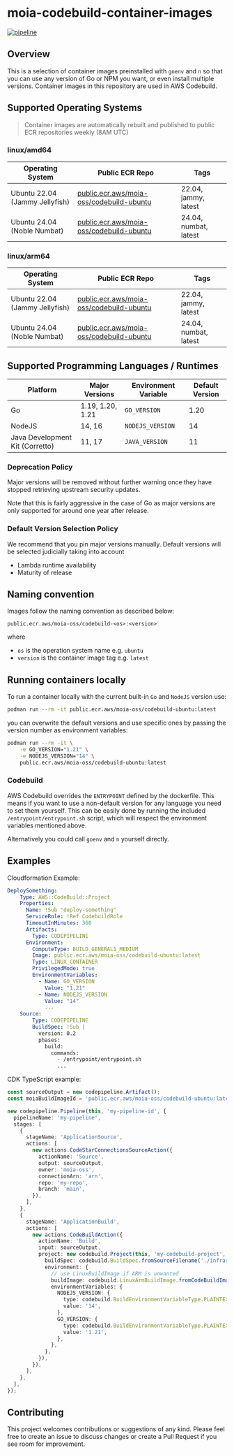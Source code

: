 # moia-codebuild-container-images

[![pipeline](https://github.com/moia-oss/moia-codebuild-container-images/actions/workflows/pipeline.yml/badge.svg)](https://github.com/moia-oss/moia-codebuild-container-images/actions/workflows/pipeline.yml)

## Overview

This is a selection of container images preinstalled with `goenv` and `n` so that you can use any version of Go or NPM you want, or even install multiple versions. Container images in this repository are used in AWS Codebuild.

## Supported Operating Systems

> Container images are automatically rebuilt and published to public ECR repositories weekly (8AM UTC)

### linux/amd64

| Operating System               | Public ECR Repo                                                                               | Tags                  |
| ------------------------------ | --------------------------------------------------------------------------------------------- | --------------------- |
| Ubuntu 22.04 (Jammy Jellyfish) | [public.ecr.aws/moia-oss/codebuild-ubuntu](https://gallery.ecr.aws/moia-oss/codebuild-ubuntu) | 22.04, jammy, latest  |
| Ubuntu 24.04 (Noble Numbat)    | [public.ecr.aws/moia-oss/codebuild-ubuntu](https://gallery.ecr.aws/moia-oss/codebuild-ubuntu) | 24.04, numbat, latest |

### linux/arm64

| Operating System               | Public ECR Repo                                                                               | Tags                  |
| ------------------------------ | --------------------------------------------------------------------------------------------- | --------------------- |
| Ubuntu 22.04 (Jammy Jellyfish) | [public.ecr.aws/moia-oss/codebuild-ubuntu](https://gallery.ecr.aws/moia-oss/codebuild-ubuntu) | 22.04, jammy, latest  |
| Ubuntu 24.04 (Noble Numbat)    | [public.ecr.aws/moia-oss/codebuild-ubuntu](https://gallery.ecr.aws/moia-oss/codebuild-ubuntu) | 24.04, numbat, latest |

## Supported Programming Languages / Runtimes

| Platform                        | Major Versions   | Environment Variable | Default Version |
| ------------------------------- | ---------------- | -------------------- | --------------- |
| Go                              | 1.19, 1.20, 1.21 | `GO_VERSION`         | 1.20            |
| NodeJS                          | 14, 16           | `NODEJS_VERSION`     | 14              |
| Java Development Kit (Corretto) | 11, 17           | `JAVA_VERSION`       | 11              |

### Deprecation Policy

Major versions will be removed without further warning once they have stopped retrieving upstream security updates.

Note that this is fairly aggressive in the case of Go as major versions are only supported for around one year
after release.

### Default Version Selection Policy

We recommend that you pin major versions manually. Default versions will be selected judicially taking into account

- Lambda runtime availability
- Maturity of release

## Naming convention

Images follow the naming convention as described below:

`public.ecr.aws/moia-oss/codebuild-<os>:<version>`

where

- `os` is the operation system name e.g. `ubuntu`
- `version` is the container image tag e.g. `latest`

## Running containers locally

To run a container locally with the current built-in `Go` and `NodeJS` version use:

```bash
podman run --rm -it public.ecr.aws/moia-oss/codebuild-ubuntu:latest
```

you can overwrite the default versions and use specific ones by passing the version number as environment variables:

```bash
podman run --rm -it \
    -e GO_VERSION="1.21" \
    -e NODEJS_VERSION="14" \
    public.ecr.aws/moia-oss/codebuild-ubuntu:latest
```

### Codebuild

AWS Codebuild overrides the `ENTRYPOINT` defined by the dockerfile. This means if you want to use a non-default version
for any language you need to set them yourself. This can be easily done by running the included
`/entrypoint/entrypoint.sh` script, which will respect the environment variables mentioned above.

Alternatively you could call `goenv` and `n` yourself directly.

## Examples

Cloudformation Example:

```yaml
DeploySomething:
    Type: AWS::CodeBuild::Project
    Properties:
      Name: !Sub "deploy-something"
      ServiceRole: !Ref CodebuildRole
      TimeoutInMinutes: 360
      Artifacts:
        Type: CODEPIPELINE
      Environment:
        ComputeType: BUILD_GENERAL1_MEDIUM
        Image: public.ecr.aws/moia-oss/codebuild-ubuntu:latest
        Type: LINUX_CONTAINER
        PrivilegedMode: true
        EnvironmentVariables:
          - Name: GO_VERSION
            Value: "1.21"
          - Name: NODEJS_VERSION
            Value: "14"
            ...
    Source:
        Type: CODEPIPELINE
        BuildSpec: !Sub |
          version: 0.2
          phases:
            build:
              commands:
                - /entrypoint/entrypoint.sh
                ...
```

CDK TypeScript example:

```typescript
const sourceOutput = new codepipeline.Artifact();
const moiaBuildImageId = 'public.ecr.aws/moia-oss/codebuild-ubuntu:latest';

new codepipeline.Pipeline(this, 'my-pipeline-id', {
  pipelineName: 'my-pipeline',
  stages: [
    {
      stageName: 'ApplicationSource',
      actions: [
        new actions.CodeStarConnectionsSourceAction({
          actionName: 'Source',
          output: sourceOutput,
          owner: 'moia-oss',
          connectionArn: 'arn',
          repo: 'my-repo',
          branch: 'main',
        }),
      ],
    },
    {
      stageName: 'ApplicationBuild',
      actions: [
        new actions.CodeBuildAction({
          actionName: 'Build',
          input: sourceOutput,
          project: new codebuild.Project(this, 'my-codebuild-project', {
            buildSpec: codebuild.BuildSpec.fromSourceFilename('./infrastructure/buildspec-codepipeline.yml'),
            environment: {
              // use LinuxBuildImage if ARM is unwanted
              buildImage: codebuild.LinuxArmBuildImage.fromCodeBuildImageId(moiaBuildImageId),
              environmentVariables: {
                NODEJS_VERSION: {
                  type: codebuild.BuildEnvironmentVariableType.PLAINTEXT,
                  value: '14',
                },
                GO_VERSION: {
                  type: codebuild.BuildEnvironmentVariableType.PLAINTEXT,
                  value: '1.21',
                },
              },
            },
          }),
        }),
      ],
    },
  ],
});
```

## Contributing

This project welcomes contributions or suggestions of any kind. Please feel free to create an issue to discuss changes or create a Pull Request if you see room for improvement.
